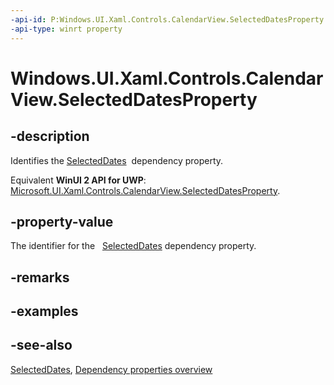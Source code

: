 ```yaml
---
-api-id: P:Windows.UI.Xaml.Controls.CalendarView.SelectedDatesProperty
-api-type: winrt property
---
```


<!-- Property syntax
public Windows.UI.Xaml.DependencyProperty SelectedDatesProperty { get; }
-->

# Windows.UI.Xaml.Controls.CalendarView.SelectedDatesProperty

## -description
Identifies the [SelectedDates](calendarview_selecteddates.md)  dependency property.

Equivalent **WinUI 2 API for UWP**: [Microsoft.UI.Xaml.Controls.CalendarView.SelectedDatesProperty](/windows/winui/api/microsoft.ui.xaml.controls.calendarview.selecteddatesproperty).

## -property-value
The identifier for the   [SelectedDates](calendarview_selecteddates.md) dependency property.

## -remarks

## -examples

## -see-also
[SelectedDates](calendarview_selecteddates.md), [Dependency properties overview](/windows/uwp/xaml-platform/dependency-properties-overview)
